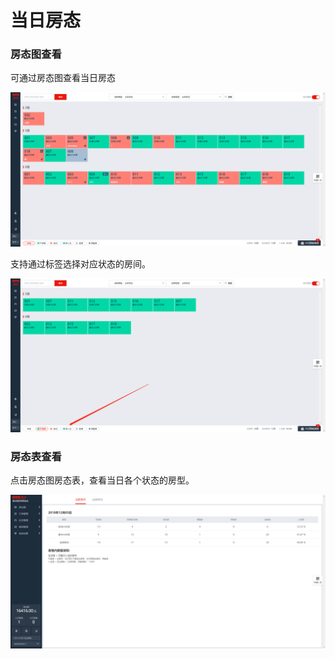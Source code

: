 # 当日房态

### 房态图查看

可通过房态图查看当日房态

![&#x5F53;&#x65E5;&#x623F;&#x6001;](../../.gitbook/assets/image%20%288%29.png)

支持通过标签选择对应状态的房间。

![](../../.gitbook/assets/image%20%28339%29.png)

### 房态表查看

点击房态图房态表，查看当日各个状态的房型。

![&#x70B9;&#x51FB;&#x623F;&#x6001;&#x8868;&#x67E5;&#x770B;&#x5F53;&#x65E5;&#x623F;&#x6001;](../../.gitbook/assets/image%20%28140%29.png)

